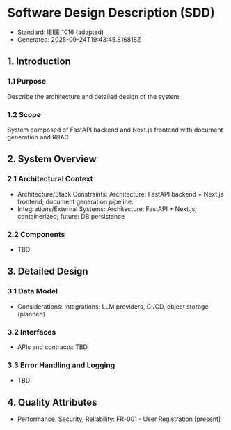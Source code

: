 # Software Design Description (SDD)

- Standard: IEEE 1016 (adapted)
- Generated: 2025-09-24T19:43:45.816818Z

## 1. Introduction
### 1.1 Purpose
Describe the architecture and detailed design of the system.

### 1.2 Scope
System composed of FastAPI backend and Next.js frontend with document generation and RBAC.

## 2. System Overview
### 2.1 Architectural Context
- Architecture/Stack Constraints: Architecture: FastAPI backend + Next.js frontend; document generation pipeline.
- Integrations/External Systems: Architecture: FastAPI + Next.js; containerized; future: DB persistence

### 2.2 Components
- TBD

## 3. Detailed Design
### 3.1 Data Model
- Considerations: Integrations: LLM providers, CI/CD, object storage (planned)

### 3.2 Interfaces
- APIs and contracts: TBD

### 3.3 Error Handling and Logging
- TBD

## 4. Quality Attributes
- Performance, Security, Reliability: FR-001 - User Registration [present]